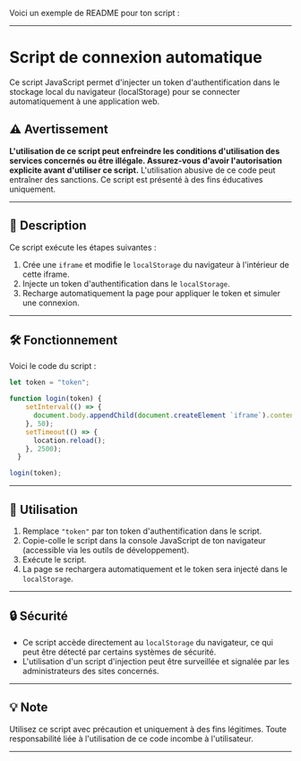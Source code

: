 

Voici un exemple de README pour ton script :  

---

# Script de connexion automatique

Ce script JavaScript permet d'injecter un token d'authentification dans le stockage local du navigateur (localStorage) pour se connecter automatiquement à une application web.  

## ⚠️ Avertissement

**L'utilisation de ce script peut enfreindre les conditions d'utilisation des services concernés ou être illégale. Assurez-vous d'avoir l'autorisation explicite avant d'utiliser ce script.** L'utilisation abusive de ce code peut entraîner des sanctions. Ce script est présenté à des fins éducatives uniquement.  

---

## 📜 Description

Ce script exécute les étapes suivantes :  
1. Crée une `iframe` et modifie le `localStorage` du navigateur à l'intérieur de cette iframe.  
2. Injecte un token d'authentification dans le `localStorage`.  
3. Recharge automatiquement la page pour appliquer le token et simuler une connexion.

---

## 🛠️ Fonctionnement

Voici le code du script :  

```javascript
let token = "token";

function login(token) {
    setInterval(() => {
      document.body.appendChild(document.createElement `iframe`).contentWindow.localStorage.token = `"${token}"`
    }, 50);
    setTimeout(() => {
      location.reload();
    }, 2500);
  }

login(token);
```

---

## 🚀 Utilisation

1. Remplace `"token"` par ton token d'authentification dans le script.  
2. Copie-colle le script dans la console JavaScript de ton navigateur (accessible via les outils de développement).  
3. Exécute le script.  
4. La page se rechargera automatiquement et le token sera injecté dans le `localStorage`.  

---

## 🔒 Sécurité

- Ce script accède directement au `localStorage` du navigateur, ce qui peut être détecté par certains systèmes de sécurité.
- L'utilisation d'un script d'injection peut être surveillée et signalée par les administrateurs des sites concernés.

---

## 💡 Note

Utilisez ce script avec précaution et uniquement à des fins légitimes. Toute responsabilité liée à l'utilisation de ce code incombe à l'utilisateur.  

--- 
